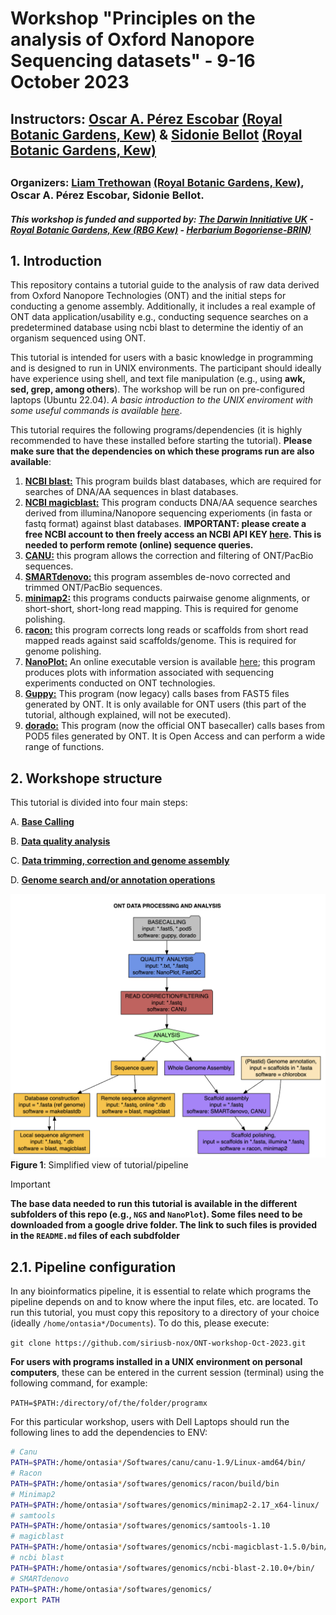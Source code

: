 # Workshop "Principles on the analysis of Oxford Nanopore Sequencing datasets" - 9-16 October 2023
## Instructors: [Oscar A. Pérez Escobar](https://operez-escobar.wixsite.com/orchidevo) [(Royal Botanic Gardens, Kew)](https://scholar.google.co.uk/citations?user=tSzyp6QAAAAJ&hl=en) & [Sidonie Bellot](https://www.kew.org/science/our-science/people/sidonie-bellot) [(Royal Botanic Gardens, Kew)](https://scholar.google.com/citations?user=KREJ2JsAAAAJ) 
## 
### Organizers: [Liam Trethowan](https://www.kew.org/science/our-science/people/liam-trethowan) [(Royal Botanic Gardens, Kew)](https://scholar.google.com/citations?user=FgqqcMMAAAAJ), Oscar A. Pérez Escobar, Sidonie Bellot.
##### This workshop is funded and supported by: [The Darwin Innitiative UK](https://www.darwininitiative.org.uk) - [Royal Botanic Gardens, Kew (RBG Kew)](https://www.kew.org) - [Herbarium Bogoriense-BRIN)](https://brin.go.id/en)

## 1. Introduction
This repository contains a tutorial guide to the analysis of raw data derived from Oxford Nanopore Technologies (ONT) and the initial steps for conducting a genome assembly. Additionally, it includes a real example of ONT data application/usability e.g., conducting sequence searches on a predetermined database using ncbi blast to determine the identiy of an organism sequenced using ONT. 

This tutorial is intended for users with a basic knowledge in programming and is designed to run in UNIX environments. The participant should ideally have experience using shell, and text file manipulation (e.g., using **awk, sed, grep, among others**). The workshop will be run on pre-configured laptops (Ubuntu 22.04). _A basic introduction to the UNIX enviroment with some useful commands is available [here](https://github.com/siriusb-nox/Taller-Oxford-Nanopore-Dec-2022/blob/main/bash_tutorial.md)_. 

This tutorial requires the following programs/dependencies (it is highly recommended to have these installed before starting the tutorial). **Please make sure that the dependencies on which these programs run are also available**:

1. [**NCBI blast:**](https://blast.ncbi.nlm.nih.gov/Blast.cgi?PAGE_TYPE=BlastDocs&DOC_TYPE=Download) This program builds blast databases, which are required for searches of DNA/AA sequences in blast databases. 
2. [**NCBI magicblast:**](https://ncbi.github.io/magicblast/doc/download.html) This program conducts DNA/AA sequence searches derived from illumina/Nanopore sequencing experioments (in fasta or fastq format) against blast databases. **IMPORTANT: please create a free NCBI account to then freely access an NCBI API KEY [here](https://account.ncbi.nlm.nih.gov/?back_url=https%3A%2F%2Fwww.ncbi.nlm.nih.gov%2F). This is needed to perform remote (online) sequence queries.**
3. [**CANU:**](https://github.com/marbl/canu) this program allows the correction and filtering of ONT/PacBio sequences.  
4. [**SMARTdenovo:**](https://github.com/ruanjue/smartdenovo) this program assembles de-novo corrected and trimmed ONT/PacBio sequences.
5. [**minimap2:**](https://github.com/lh3/minimap2) this programs conducts pairwaise genome alignments, or short-short, short-long read mapping. This is required for genome polishing.
6. [**racon:**](https://github.com/isovic/racon) this program corrects long reads or scaffolds from short read mapped reads against said scaffolds/genome. This is required for genome polishing.
7. [**NanoPlot:**](https://github.com/wdecoster/NanoPlot) An online executable version is available [here](https://nanoplot.bioinf.be/); this program produces plots with information associated with sequencing experiments conducted on ONT technologies.
8. [**Guppy:**](https://nanoporetech.com/nanopore-sequencing-data-analysis) This program (now legacy) calls bases from FAST5 files generated by ONT. It is only available for ONT users (this part of the tutorial, although explained, will not be executed).
9. [**dorado:**]() This program (now the official ONT basecaller) calls bases from POD5 files generated by ONT. It is Open Access and can perform a wide range of functions.


## 2. Workshope structure
This tutorial is divided into four main steps:

A. [**Base Calling**](https://github.com/siriusb-nox/ONT-workshop-Oct-2023/blob/main/A_basecall.md)

B. [**Data quality analysis**](https://github.com/siriusb-nox/ONT-workshop-Oct-2023/blob/main/B_NanoPlot.md)

C. [**Data trimming, correction and genome assembly**](https://github.com/siriusb-nox/ONT-workshop-Oct-2023/blob/main/C_read_corrtrim_CANU.md)

D. [**Genome search and/or annotation operations**](https://github.com/siriusb-nox/ONT-workshop-Oct-2023/blob/main/D_DataAnalysis_WGS_BLAST.md)

![Figure 1](https://github.com/siriusb-nox/ONT-workshop-Oct-2023/blob/main/IMG/pipeline_overview_v0_OP_16102023.png?raw=true)
**Figure 1**: Simplified view of tutorial/pipeline

>[!IMPORTANT]
>**The base data needed to run this tutorial is available in the different subfolders of this repo (e.g., `NGS` and `NanoPlot`). Some files need to be downloaded from a google drive folder. The link to such files is provided in the `README.md` files of each subdfolder**

## 2.1. Pipeline configuration
In any bioinformatics pipeline, it is essential to relate which programs the pipeline depends on and to know where the input files, etc. are located. To run this tutorial, you must copy this repository to a directory of your choice (ideally `/home/ontasia*/Documents`). To do this, please execute:

`git clone https://github.com/siriusb-nox/ONT-workshop-Oct-2023.git`

**For users with programs installed in a UNIX environment on personal computers**, these can be entered in the current session (terminal) using the following command, for example:

`PATH=$PATH:/directory/of/the/folder/programx`

For this particular workshop, users with Dell Laptops should run the following lines to add the dependencies to ENV:

```bash
# Canu
PATH=$PATH:/home/ontasia*/Softwares/canu/canu-1.9/Linux-amd64/bin/
# Racon 
PATH=$PATH:/home/ontasia*/softwares/genomics/racon/build/bin
# Minimap2
PATH=$PATH:/home/ontasia*/softwares/genomics/minimap2-2.17_x64-linux/
# samtools
PATH=$PATH:/home/ontasia*/softwares/genomics/samtools-1.10
# magicblast
PATH=$PATH:/home/ontasia*/softwares/genomics/ncbi-magicblast-1.5.0/bin/
# ncbi blast
PATH=$PATH:/home/ontasia*/softwares/genomics/ncbi-blast-2.10.0+/bin/
# SMARTdenovo
PATH=$PATH:/home/ontasia*/softwares/genomics/
export PATH
```

